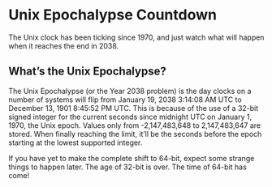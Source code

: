# Unix Epochalypse Countdown

The Unix clock has been ticking since 1970, and just watch what will happen when it reaches the end in 2038.

## What’s the Unix Epochalypse?

The Unix Epochalypse (or the Year 2038 problem) is the day clocks on a number of systems will flip from January 19, 2038 3:14:08 AM UTC to December 13, 1901 8:45:52 PM UTC. This is because of the use of a 32-bit signed integer for the current seconds since midnight UTC on January 1, 1970, the Unix epoch. Values only from -2,147,483,648 to 2,147,483,647 are stored. When finally reaching the limit, it’ll be the seconds before the epoch starting at the lowest supported integer.

If you have yet to make the complete shift to 64-bit, expect some strange things to happen later. The age of 32-bit is over. The time of 64-bit has come!
